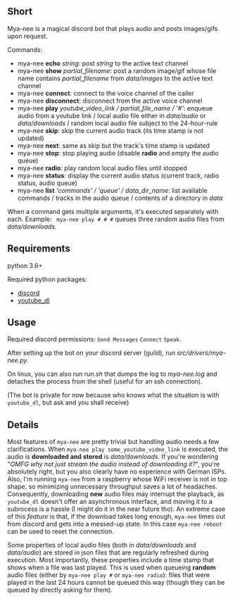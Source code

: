 ## Short

Mya-nee is a magical discord bot that plays audio and posts images/gifs upon request.

Commands:
- mya-nee **echo** *string*: post *string* to the active text channel
- mya-nee **show** *partial_filename*: post a random image/gif whose file name contains *partial_filename* from *data/images* to the active text channel
- mya-nee **connect**: connect to the voice channel of the caller
- mya-nee **disconnect**: disconnect from the active voice channel
- mya-nee **play** *youtube_video_link / partial_file_name / '#'*: enqueue audio from a youtube link / local audio file either in *data/audio* or *data/downloads* / random local audio file subject to the 24-hour-rule
- mya-nee **skip**: skip the current audio track (its time stamp is not updated)
- mya-nee **next**: same as skip but the track's time stamp is updated
- mya-nee **stop**: stop playing audio (disable **radio** and empty the audio queue)
- mya-nee **radio**: play random local audio files until stopped
- mya-nee **status**: display the current audio status (current track, radio status, audio queue)
- mya-nee **list** *'commands' / 'queue' / data_dir_name*: list available commands / tracks in the audio queue / contents of a directory in *data*

When a command gets multiple arguments, it's executed separately with each. Example:
``` mya-nee play # # #``` queues three random audio files from *data/downloads*.

## Requirements

python 3.6+

Required python packages:
- [discord](https://pypi.org/project/discord.py/)
- [youtube_dl](https://pypi.org/project/youtube_dl/)

## Usage

Required discord permissions: ```Send Messages``` ```Connect``` ```Speak```.

After setting up the bot on your discord server (guild), run *src/drivers/mya-nee.py*.

On linux, you can also run *run.sh* that dumps the log to *mya-nee.log* and detaches the process from the shell (useful for an ssh connection).

(The bot is private for now because who knows what the situation is with ```youtube_dl```, but ask and you shall receive)

## Details

Most features of ```mya-nee``` are pretty trivial but handling audio needs a few clarifications. When ```mya-nee play some_youtube_video_link``` is executed, the audio is **downloaded and stored** is *data/downloads*. If you're wondering "*OMFG why not just stream the audio instead of downloading it?*", you're absolutely right, but you also clearly have no experience with German ISPs. Also, I'm running ```mya-nee``` from a raspberry whose WiFi receiver is not in top shape, so minimizing unnecessary throughput saves a lot of headaches. Consequently, downloading **new** audio files may interrupt the playback, as ```youtube_dl``` doesn't offer an asynchronous interface, and moving it to a subrocess is a hassle (I might do it in the near future tho). An extreme case of this *feature* is that, if the download takes long enough, ```mya-nee``` times out from discord and gets into a messed-up state. In this case ```mya-nee reboot``` can be used to reset the connection.

Some properties of local audio files (both in *data/downloads* and *data/audio*) are stored in json files that are regularly refreshed during execution. Most importantly, these properties include a time stamp that shows when a file was last played. This is used when queueing **random** audio files (either by ```mya-nee play #``` or ```mya-nee radio```): files that were played in the last 24 hours cannot be queued this way (though they can be queued by directly asking for them).
